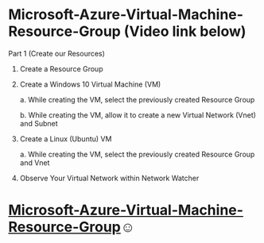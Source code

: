 # Microsoft-Azure-Virtual-Machine-Resource-Group (Video link below)
Part 1 (Create our Resources)
1. Create a Resource Group
2. Create a Windows 10 Virtual Machine (VM)

   a. While creating the VM, select the previously created Resource Group
   
   b. While creating the VM, allow it to create a new Virtual Network (Vnet) and Subnet
4. Create a Linux (Ubuntu) VM
   
   a. While creating the VM, select the previously created Resource Group and Vnet
6. Observe Your Virtual Network within Network Watcher

<h1><a href="https://www.youtube.com/watch?v=cE1FfOh2H_k">Microsoft-Azure-Virtual-Machine-Resource-Group</a>☺</h1>

